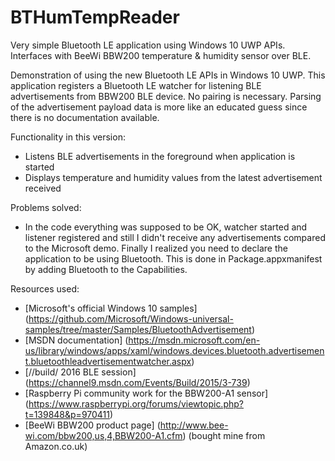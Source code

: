 # BTHumTempReader
Very simple Bluetooth LE application using Windows 10 UWP APIs. Interfaces with BeeWi BBW200 temperature &amp; humidity sensor over BLE.

Demonstration of using the new Bluetooth LE APIs in Windows 10 UWP. This application registers a Bluetooth LE watcher for listening BLE advertisements from BBW200 BLE device. No pairing is necessary. Parsing of the advertisement payload data is more like an educated guess since there is no documentation available.

Functionality in this version:
- Listens BLE advertisements in the foreground when application is started
- Displays temperature and humidity values from the latest advertisement received

Problems solved:
- In the code everything was supposed to be OK, watcher started and listener registered and still I didn't receive any advertisements compared to the Microsoft demo. Finally I realized you need to declare the application to be using Bluetooth. This is done in Package.appxmanifest by adding Bluetooth to the Capabilities.

Resources used:
- [Microsoft's official Windows 10 samples] (https://github.com/Microsoft/Windows-universal-samples/tree/master/Samples/BluetoothAdvertisement)
- [MSDN documentation] (https://msdn.microsoft.com/en-us/library/windows/apps/xaml/windows.devices.bluetooth.advertisement.bluetoothleadvertisementwatcher.aspx)
- [//build/ 2016 BLE session] (https://channel9.msdn.com/Events/Build/2015/3-739)
- [Raspberry Pi community work for the BBW200-A1 sensor] (https://www.raspberrypi.org/forums/viewtopic.php?t=139848&p=970411)
- [BeeWi BBW200 product page] (http://www.bee-wi.com/bbw200,us,4,BBW200-A1.cfm) (bought mine from Amazon.co.uk)
